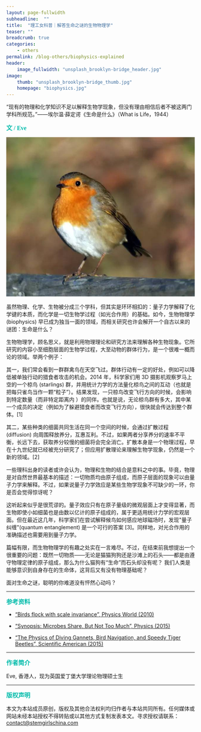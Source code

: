 ```yaml
---
layout: page-fullwidth
subheadline:  ""
title:  "理工女科普｜解答生命之谜的生物物理学"
teaser: ""
breadcrumb: true
categories:
    - others
permalink: /blog-others/biophysics-explained
header:
    image_fullwidth: "unsplash_brooklyn-bridge_header.jpg"
image:
    thumb: "unsplash_brooklyn-bridge_thumb.jpg"
    homepage: "biophysics.jpg"
---
```


“现有的物理和化学知识不足以解释生物学现象，但没有理由相信后者不被这两门学科所规范。”——埃尔温·薛定谔《生命是什么》（What is Life，1944）


<p style="line-height: normal; font-size: 16px; font-family: 微软雅黑; color: rgb(0, 187, 170); box-sizing: border-box; padding: 0px; margin: 10px 0px; text-align: left;"><strong>
文 / Eve
</strong></p>



![biophysics](/assets/img/biophysics.jpg)

虽然物理、化学、生物被分成三个学科，但其实是环环相扣的：量子力学解释了化学键的本质，而化学是一切生物学过程（如光合作用）的基础。如今，生物物理学 (biophysics) 早已成为独当一面的领域，而相关研究也许会解开一个自古以来的谜团：生命是什么？

生物物理学，顾名思义，就是利用物理理论和研究方法来理解各种生物现象。它所研究的内容小至细胞层面的生物学过程，大至动物的群体行为，是一个很难一概而论的领域。举两个例子：

其一，我们常会看到一群群禽鸟在天空飞过。群体行动有一定的好处，例如可以降低被单独行动的猎食者攻击的机会。2014 年，科学家们用 3D 摄影机观察罗马上空的一个椋鸟 (starlings) 群，并用统计力学的方法量化椋鸟之间的互动（也就是把每只雀鸟当作一颗“粒子”）。结果发现，一只椋鸟改变飞行方向的时候，会影响到特定数量（而非特定距离内 ）的同伴。也就是说，无论椋鸟群有多大，其中某一个成员的决定（例如为了躲避猎食者而改变飞行方向），很快就会传达到整个群体。[1]

其二，某些种类的细菌共同生活在同一个空间的时候，会通过扩散过程 (diffusion) 向周围释放养分，互惠互利。不过，如果两者分享养分的速率不平衡，长远下去，获取养分较慢的细菌将会完全消亡。扩散本身是一个物理过程，早在十九世纪就已经被充分研究了；但应用扩散理论来理解生物学现象，仍然是一个新的领域。[2]

一些理科出身的读者或许会认为，物理和生物的结合是意料之中的事。毕竟，物理是对自然世界最基本的描述：一切物质均由原子组成，而原子层面的现象可以由量子力学来解释。不过，如果说量子力学效应是某些生物学现象不可缺少的一环，你是否会觉得惊讶呢？

这听起来似乎是很荒谬的。量子效应只有在原子量级的微观层面上才变得显著，而生物即使小如细菌也是由数以亿计的原子组成的，属于更适用统计力学的宏观层面。但在最近这几年，科学家们在尝试解释候鸟如何感应地球磁场时，发现"量子纠缠"(quantum entanglement) 是一个可行的答案 [3]。同样地，对光合作用的准确描述也需要用到量子力学。

篇幅有限，而生物物理学的有趣之处实在一言难尽。不过，在结束前我想提出一个很重要的问题：既然一切物质——无论是猫猫狗狗还是沙滩上的石头——都是由遵守物理定律的原子组成，那么为什么猫狗有“生命”而石头却没有呢？ 我们人类是能够意识到自身存在的生命体，这背后又有没有物理基础呢？

面对生命之谜，聪明的你难道没有怦然心动吗？

- - -
<p style="line-height: normal; font-size: 16px; font-family: 微软雅黑; color: rgb(0, 187, 170); box-sizing: border-box; padding: 0px; margin: 10px 0px; text-align: left;"><strong>
参考资料
</strong></p>



- [“Birds flock with scale invariance”, Physics World (2010)](http://physicsworld.com/cws/article/news/2010/jul/06/birds-flock-with-scale-invariance)

- [“Synopsis: Microbes Share, But Not Too Much”, Physics (2015)](http://physics.aps.org/synopsis-for/10.1103/PhysRevLett.114.168102)

- [“The Physics of Diving Gannets, Bird Navigation, and Speedy Tiger Beetles”, Scientific American (2015)](http://blogs.scientificamerican.com/cocktail-party-physics/the-physics-of-diving-gannets-bird-navigation-and-speedy-tiger-beetles/)


- - -
<p style="line-height: normal; font-size: 16px; font-family: 微软雅黑; color: rgb(0, 187, 170); box-sizing: border-box; padding: 0px; margin: 10px 0px; text-align: left;"><strong>
作者简介
</strong></p>



Eve, 香港人，现为英国爱丁堡大学理论物理硕士生

- - -
<p style="line-height: normal; font-size: 16px; font-family: 微软雅黑; color: rgb(0, 187, 170); box-sizing: border-box; padding: 0px; margin: 10px 0px; text-align: left;"><strong>
版权声明
</strong></p>



本文为本站成员原创，版权及其他合法权利均归作者与本站共同所有。任何媒体或网站未经本站授权不得转贴或以其他方式复制发表本文。寻求授权请联系： contact@stemgirlschina.com
